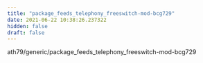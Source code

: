```yaml
---
title: "package_feeds_telephony_freeswitch-mod-bcg729"
date: 2021-06-22 10:38:26.237322
hidden: false
draft: false
---
```


ath79/generic/package_feeds_telephony_freeswitch-mod-bcg729


